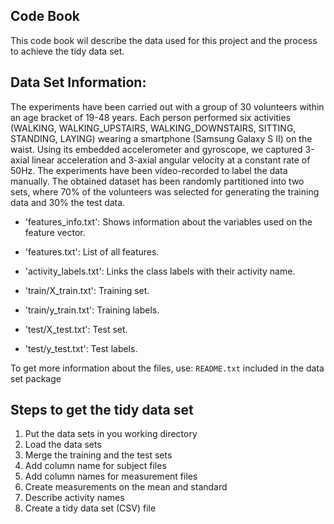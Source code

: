 ## Code Book

This code book wil describe the data used for this project and the process to achieve the tidy data set.

## Data Set Information:

The experiments have been carried out with a group of 30 volunteers within an age bracket of 19-48 years. Each person performed six activities (WALKING, WALKING_UPSTAIRS, WALKING_DOWNSTAIRS, SITTING, STANDING, LAYING) wearing a smartphone (Samsung Galaxy S II) on the waist. Using its embedded accelerometer and gyroscope, we captured 3-axial linear acceleration and 3-axial angular velocity at a constant rate of 50Hz. The experiments have been video-recorded to label the data manually. The obtained dataset has been randomly partitioned into two sets, where 70% of the volunteers was selected for generating the training data and 30% the test data. 

- 'features_info.txt': Shows information about the variables used on the feature vector.

- 'features.txt': List of all features.

- 'activity_labels.txt': Links the class labels with their activity name.

- 'train/X_train.txt': Training set.

- 'train/y_train.txt': Training labels.

- 'test/X_test.txt': Test set.

- 'test/y_test.txt': Test labels.

To get more information about the files, use: `README.txt` included in the data set package


## Steps to get the tidy data set

1. Put the data sets in you working directory
2. Load the data sets
3. Merge the training and the test sets
4. Add column name for subject files
5. Add column names for measurement files
6. Create measurements on the mean and standard
7. Describe activity names
8. Create a tidy data set (CSV) file



